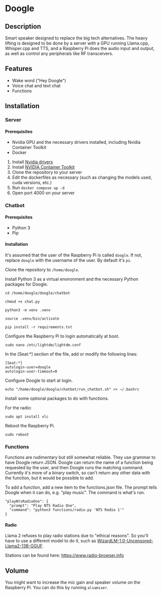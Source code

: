 # Doogle

## Description

Smart speaker designed to replace the big tech alternatives. The heavy lifting is designed to be done by a server with a GPU running Llama.cpp, Whisper.cpp and TTS, and a Raspberry Pi does the audio input and output, as well as control any peripherals like RF transceivers.

## Features
- Wake word ("Hey Doogle")
- Voice chat and text chat
- Functions

## Installation

### Server

#### Prerequisites

- Nvidia GPU and the necessary drivers installed, including Nvidia Container Toolkit
- Docker

1. Install [Nvidia drivers](https://www.nvidia.co.uk/Download/index.aspx?lang=en-uk)
2. Install [NVIDIA Container Toolkit](https://docs.nvidia.com/datacenter/cloud-native/container-toolkit/latest/install-guide.html)
3. Clone the repository to your server
4. Edit the dockerfiles as necessary (such as changing the models used, cuda versions, etc.)
5. Run `docker compose up -d`
6. Open port 4000 on your server

### Chatbot

#### Prerequisites

- Python 3
- Pip

#### Installation

It's assumed that the user of the Raspberry Pi is called `doogle`. If not, replace `doogle` with the username of the user. By default it's `pi`.

Clone the repository to `/home/doogle`.

Install Python 3 as a virtual environment and the necessary Python packages for Doogle.

`cd /home/doogle/doogle/chatbot`

`chmod +x chat.py`

`python3 -m venv .venv`

`source .venv/bin/activate`

`pip install -r requirements.txt`

Configure the Raspberry Pi to login automatically at boot.

`sudo nano /etc/lightdm/lightdm.conf`

In the [Seat:*] section of the file, add or modify the following lines:
```
[Seat:*]
autologin-user=doogle
autologin-user-timeout=0
```

Configure Doogle to start at login.

`echo "/home/doogle/doogle/chatbot/run_chatbot.sh" >> ~/.bashrc`

Install some optional packages to do with functions.

For the radio:

`sudo apt install vlc`

Reboot the Raspberry Pi.

`sudo reboot`

### Functions

Functions are rudimentary but still somewhat reliable. They use grammar to have Doogle return JSON. Doogle can return the name of a function being requested by the user, and then Doogle runs the matching command. Currently it's more of a binary switch, so can't return any other data with the function, but it would be possible to add.

To add a function, add a new item to the functions.json file. The prompt tells Doogle when it can do, e.g. "play music". The command is what's run.

```
"playNtsRadioOne": {
  "prompt": "Play NTS Radio One",
  "command": "python3 functions/radio.py 'NTS Radio 1'"
}
```

#### Radio

Llama 2 refuses to play radio stations due to "ethical reasons". So you'll have to use a different model to do it, such as [WizardLM-1.0-Uncensored-Llama2-13B-GGUF](https://huggingface.co/TheBloke/WizardLM-1.0-Uncensored-Llama2-13B-GGUF).

Stations can be found here: https://www.radio-browser.info

## Volume

You might want to increase the mic gain and speaker volume on the Raspberry Pi. You can do this by running `alsamixer`.